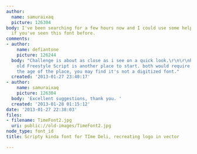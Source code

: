 ```yaml
---
author:
  name: samuraixaq
  picture: 126304
body: I've been searching for a few hours now and I could use some help. Let me know
  if you've seen this font before.
comments:
- author:
    name: defiantone
    picture: 126244
  body: "Challenge is about as close as i see on a quick look.\r\n\r\nhttp://www.myfonts.com/fonts/linotype/challenge/\r\n\r\n\r\nedit:\r\ngood
    old Freestyle Script is another place to start. both would require mods, obviously.\r\nhttp://www.linotype.com/166818/FreestyleScriptBold-product.html\r\n\r\nconsidering
    the age of the place, you may find it's not a digitized font."
  created: '2013-01-27 23:40:17'
- author:
    name: samuraixaq
    picture: 126304
  body: 'Excellent suggestions, thank you. '
  created: '2013-01-28 01:15:12'
date: '2013-01-27 22:38:03'
files:
- filename: TimeFont2.jpg
  uri: public://old-images/TimeFont2.jpg
node_type: font_id
title: Scripty kinda font for TIme Deli, recreating logo in vector

---
```

